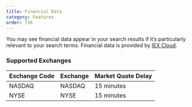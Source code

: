 ```yaml
---
title: Financial Data
category: Features
order: 736
---
```


You may see financial data appear in your search results if it’s particularly relevant to your search terms. Financial data is provided by [IEX Cloud](https://iexcloud.io).

### Supported Exchanges

| Exchange Code | Exchange                      | Market Quote Delay      |
|---------------|-------------------------------|-------------------------|
| NASDAQ        | NASDAQ                        | 15 minutes              |
| NYSE          | NYSE                          | 15 minutes              |
